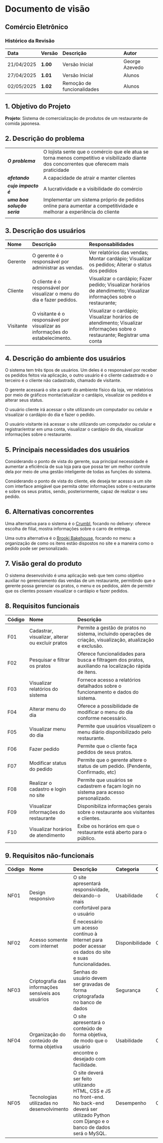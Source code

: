 # Documento de visão

## Comércio Eletrônico

### Histórico da Revisão 
|  Data  | Versão | Descrição | Autor |
|:-------|:-------|:----------|:------|
| 21/04/2025 | **1.00** | Versão Inicial | George Azevedo |
| 27/04/2025 | **1.01** | Versão Inicial | Alunos | 
| 02/05/2025 | **1.02** | Remoção de funcionalidades | Alunos |

## 1. Objetivo do Projeto 
**Projeto**: Sistema de comercialização de produtos de um restaurante de comida japonesa.

## 2. Descrição do problema 
| | |
|:-|:-|
| **_O problema_** | O lojista sente que o comércio que ele atua se torna menos competitivo e visibilizado diante dos concorrentes que oferecem mais praticidade | 
| **_afetando_** | A capacidade de atrair e manter clientes |
| **_cujo impacto é_** | A lucratividade e a visibilidade do comércio |
| **_uma boa solução seria_** | Implementar um sistema próprio de pedidos online para aumentar a competitividade e melhorar a experiência do cliente |
| | |

## 3. Descrição dos usuários
| Nome | Descrição | Responsabilidades |
|:- |:- |:- |
| Gerente | O gerente é o responsável por administrar as vendas. | Ver relatórios das vendas; Montar cardápio; Visualizar os pedidos; Alterar o status dos pedidos |
| Cliente | O cliente é o responsável por visualizar o menu do dia e fazer pedidos. |  Visualizar o cardápio; Fazer pedido; Visualizar horários de atendimento; Visualizar informações sobre o restaurante; |
| Visitante | O visitante é o responsável por visualizar as informações do estabelecimento. | Visualizar o cardápio; Visualizar horários de atendimento; Visualizar informações sobre o restaurante; Registrar uma conta |

## 4. Descrição do ambiente dos usuários 
O sistema tem três tipos de usuários. Um deles é o responsável por receber os pedidos feitos via aplicação, o outro usuário é o cliente cadastrado e o terceiro é o cliente não cadastrado, chamado de visitante.

O gerente acessará o site a partir do ambiente físico da loja, ver relatórios por meio de gráficos montar/atualizar o cardápio, visualizar os pedidos e alterar seus status.

O usuário cliente irá acessar o site utilizando  um computador ou celular e visualizar o cardápio do dia e fazer o pedido.

O usuário visitante irá acessar o site utilizando um computador ou celular e registrar/entrar em uma conta, visualizar o cardápio do dia,  visualizar informações sobre o restaurante.

## 5. Principais necessidades dos usuários
Considerando o ponto de vista do gerente, sua principal necessidade é aumentar a eficiência de sua loja para que possa ter um melhor controle dela por meio de uma gestão inteligente de todas as funções do sistema.

Considerando o ponto de vista do cliente, ele deseja ter acesso a um site com interface amigável que permita obter informações sobre o restaurante e sobre os seus pratos, sendo, posteriormente, capaz de realizar o seu pedido.

## 6. Alternativas concorrentes
Uma alternativa para o sistema é o [Crumbl](https://crumblcookies.com/order/carry_out), focando no delivery: oferece escolha de filial, mostra informações sobre o carro de entrega.  

Uma outra alternativa é o [Brooki Bakehouse](https://www.brookibakehouse.com/), focando no menu: a organização de como os itens estão dispostos no site e a maneira como o pedido pode ser personalizado.

## 7.	Visão geral do produto
O sistema desenvolvido é uma aplicação web que tem como objetivo auxiliar no gerenciamento das vendas de um restaurante, permitindo que o gerente possa gerenciar os pratos, o menu e os pedidos, além de permitir que os clientes possam visualizar o cardápio e fazer pedidos.

## 8. Requisitos funcionais
| Código | Nome | Descrição |
|:---  |:--- |:--- |
| F01 | Cadastrar, visualizar, alterar ou excluir pratos | Permite a gestão de pratos no sistema, incluindo operações de criação, visualização, atualização e exclusão. |
| F02 | Pesquisar e filtrar os pratos | Oferece funcionalidades para busca e filtragem dos pratos, auxiliando na localização rápida de itens. |
| F03 | Visualizar relatórios do sistema | Fornece acesso a relatórios detalhados sobre o funcionamento e dados do sistema. |
| F04 | Alterar menu do dia | Oferece a possibilidade de modificar o menu do dia conforme necessário. |
| F05 | Visualizar menu do dia | Permite que usuários visualizem o menu diário disponibilizado pelo restaurante. |
| F06 | Fazer pedido | Permite que o cliente faça pedidos de seus pratos. |
| F07 | Modificar status do pedido | Permite que o gerente altere o status de um pedido. (Pendente, Confirmado, etc) |
| F08 | Realizar o cadastro e login no site | Permite que usuários se cadastrem e façam login no sistema para acesso personalizado. |
| F09 | Visualizar informações do restaurante | Disponibiliza informações gerais sobre o restaurante aos visitantes e clientes. |
| F10 | Visualizar horários de atendimento | Exibe os horários em que o restaurante está aberto para o público. |

## 9.	Requisitos não-funcionais
| Código | Nome | Descrição | Categoria | Classificação |
|:---  |:--- |:--- |:--- |:--- |
| NF01 | Design responsivo | O site apresentará responsividade, deixando-o mais confortável para o usuário | Usabilidade | Obrigatório |
| NF02 | Acesso somente com internet | É necessário um acesso contínuo à Internet para poder acessar os dados do site e suas funcionalidades. | Disponibilidade | Obrigatório |
| NF03 | Criptografia das informações sensíveis aos usuários | Senhas do usuário devem ser gravadas de forma criptografada no banco de dados | Segurança | Obrigatório |
| NF04 | Organização do conteúdo de forma objetiva | O site apresentará o conteúdo de forma objetiva, de modo que o usuário encontre o desejado com facilidade. | Usabilidade | Obrigatório |
| NF05 | Tecnologias utilizadas no desenvolvimento | O site deverá ser feito utilizando HTML, CSS e JS no front-end. No back-end deverá ser utilizado Python com Django e o banco de dados será o MySQL. | Desempenho | Obrigatório |
